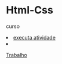 # Html-Css
 curso

<li><a href="https://wesleyhenrique13.github.io/Html-Css/Exercicios/Exe001"> executa atividade </a><li>

<a href=" https://wesleyhenrique13.github.io/Html-Css/Exercicios/trabalho">Trabalho</a>
